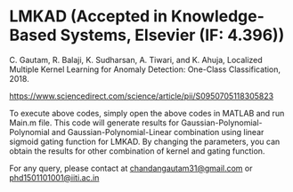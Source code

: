 # LMKAD (Accepted in Knowledge-Based Systems, Elsevier (IF: 4.396))
C. Gautam, R. Balaji, K. Sudharsan, A. Tiwari, and K. Ahuja, Localized Multiple Kernel Learning for Anomaly Detection: One-Class Classification, 2018. 

https://www.sciencedirect.com/science/article/pii/S0950705118305823


To execute above codes, simply open the above codes in MATLAB and run Main.m file. This code will generate results for Gaussian-Polynomial-Polynomial and Gaussian-Polynomial-Linear combination using linear sigmoid gating function for LMKAD. By changing the parameters, you can obtain the results for other combination of kernel and gating function.


For any query, please contact at chandangautam31@gmail.com or phd1501101001@iiti.ac.in
